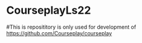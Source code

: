 # CourseplayLs22

#This is reposititory is only used for development of https://github.com/Courseplay/courseplay
